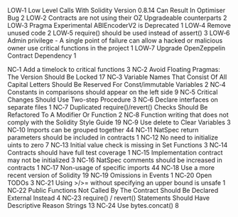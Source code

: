 






LOW‑1	Low Level Calls With Solidity Version 0.8.14 Can Result In Optimiser Bug	2
LOW‑2	Contracts are not using their OZ Upgradeable counterparts	2
LOW‑3	Pragma Experimental ABIEncoderV2 is Deprecated	1
LOW‑4	Remove unused code	2
LOW‑5	require() should be used instead of assert()	3
LOW‑6	Admin privilege - A single point of failure can allow a hacked or malicious owner use critical functions in the project	1
LOW‑7	Upgrade OpenZeppelin Contract Dependency	1

NC‑1	Add a timelock to critical functions	3
NC‑2	Avoid Floating Pragmas: The Version Should Be Locked	17
NC‑3	Variable Names That Consist Of All Capital Letters Should Be Reserved For Const/immutable Variables	2
NC‑4	Constants in comparisons should appear on the left side	9
NC‑5	Critical Changes Should Use Two-step Procedure	3
NC‑6	Declare interfaces on separate files	1
NC‑7	Duplicated require()/revert() Checks Should Be Refactored To A Modifier Or Function	2
NC‑8	Function writing that does not comply with the Solidity Style Guide	19
NC‑9	Use delete to Clear Variables	3
NC‑10	Imports can be grouped together	44
NC‑11	NatSpec return parameters should be included in contracts	1
NC‑12	No need to initialize uints to zero	7
NC‑13	Initial value check is missing in Set Functions	3
NC‑14	Contracts should have full test coverage	1
NC‑15	Implementation contract may not be initialized	3
NC‑16	NatSpec comments should be increased in contracts	1
NC‑17	Non-usage of specific imports	44
NC‑18	Use a more recent version of Solidity	19
NC‑19	Omissions in Events	1
NC‑20	Open TODOs	3
NC‑21	Using >/>= without specifying an upper bound is unsafe	1
NC‑22	Public Functions Not Called By The Contract Should Be Declared External Instead	4
NC‑23	require() / revert() Statements Should Have Descriptive Reason Strings	13
NC‑24	Use bytes.concat()	8
